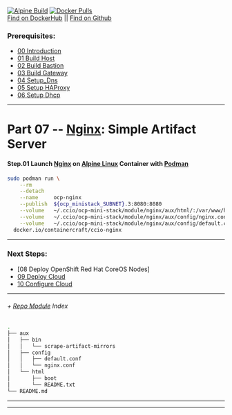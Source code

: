 [![Alpine Build](https://img.shields.io/github/workflow/status/containercraft/ccio-nginx/DockerHubBuild/alpine?label=Alpine%20Build)](https://github.com/containercraft/ccio-nginx/actions) [![Docker Pulls](https://img.shields.io/docker/pulls/containercraft/ccio-nginx?label=DockerHub%20Pulls)](https://hub.docker.com/r/containercraft/ccio-nginx)<br>
[Find on DockerHub](https://hub.docker.com/r/containercraft/ccio-nginx) || [Find on Github](https://github.com/containercraft/ccio-nginx)

### Prerequisites:
  + [00 Introduction]
  + [01 Build Host]
  + [02 Build Bastion]
  + [03 Build Gateway]
  + [04 Setup_Dns]
  + [05 Setup HAProxy]
  + [06 Setup Dhcp]
--------------------------------------------------------------------------------
    
# Part 07 -- [Nginx]: Simple Artifact Server
####    Step.01 Launch [Nginx] on [Alpine Linux] Container with [Podman]
```sh
sudo podman run \
    --rm                                                                                                  \
    --detach                                                                                              \
    --name     ocp-nginx                                                                                  \
    --publish  ${ocp_ministack_SUBNET}.3:8080:8080                                                        \
    --volume   ~/.ccio/ocp-mini-stack/module/nginx/aux/html/:/var/www/html/:ro                            \
    --volume   ~/.ccio/ocp-mini-stack/module/nginx/aux/config/nginx.conf:/etc/nginx/nginx.conf            \
    --volume   ~/.ccio/ocp-mini-stack/module/nginx/aux/config/default.conf:/etc/nginx/conf.d/default.conf \
  docker.io/containercraft/ccio-nginx
```
    
    
---------------------------------------------------------------------------------
    
### Next Steps:
  + [08 Deploy OpenShift Red Hat CoreOS Nodes]
  + [09 Deploy Cloud]
  + [10 Configure Cloud]
    
---------------------------------------------------------------------------------
    
######  + [Repo Module] Index
```sh
.
├── aux
│   ├── bin
│   │   └── scrape-artifact-mirrors
│   ├── config
│   │   ├── default.conf
│   │   └── nginx.conf
│   └── html
│       ├── boot
│       └── README.txt
└── README.md
```

<!-- Markdown link & img dfn's -->
[Repo Module]:/module/nginx
[Nginx]:https://www.nginx.com/
[alpine linux]: https://alpinelinux.org/
[podman]: https://podman.io
--------------------------------------------------------------------------------
--------------------------------------------------------------------------------
[00 Introduction]:/00_Introduction.md
<!-- Markdown link & img dfn's -->
[00 Introduction]:/00_Introduction.md
[01 Build Host]:/01_Build_Host.md
[02 Build Bastion]:/02_Build_Bastion.md
[03 Build Gateway]:/03_Build_Gateway.md
[04 Setup_Dns]:/04_Setup_DNS.md
[05 Setup HAProxy]:/05_Setup_HAProxy.md
[06 Setup Dhcp]:/06_Setup_DHCP.md
[07 Setup Nginx]:/07_Setup_Nginx.md
[08 Setup Tftpd]:/08_Setup_Tftpd.md
[09 Deploy Cloud]:/09_Deploy_Cloud.md
[10 Configure Cloud]:/10_Configure_Cloud.md
